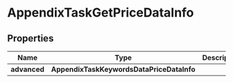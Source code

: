 # AppendixTaskGetPriceDataInfo

## Properties

| Name | Type | Description | Notes |
|------------ | ------------- | ------------- | -------------|
**advanced** | **AppendixTaskKeywordsDataPriceDataInfo** |  |[optional]|